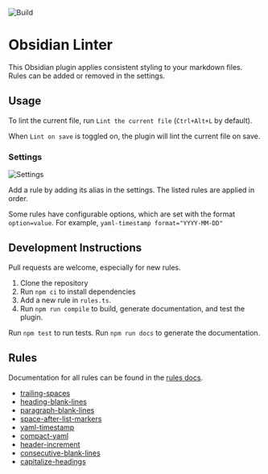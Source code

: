 <!--- This file was automatically generated. See docs.ts and *_template.md files for the source. -->

![Build](https://github.com/platers/obsidian-linter/actions/workflows/main.yml/badge.svg)

# Obsidian Linter

This Obsidian plugin applies consistent styling to your markdown files.
Rules can be added or removed in the settings.

## Usage

To lint the current file, run `Lint the current file` (`Ctrl+Alt+L` by default).

When `Lint on save` is toggled on, the plugin will lint the current file on save.

### Settings

![Settings](https://github.com/platers/obsidian-linter/blob/master/docs/settings.png?raw=true)

Add a rule by adding its alias in the settings. The listed rules are applied in order.

Some rules have configurable options, which are set with the format `option=value`.
For example, `yaml-timestamp format="YYYY-MM-DD"`

## Development Instructions

Pull requests are welcome, especially for new rules.

1. Clone the repository
2. Run `npm ci` to install dependencies
3. Add a new rule in `rules.ts`.
4. Run `npm run compile` to build, generate documentation, and test the plugin. 

Run `npm test` to run tests.
Run `npm run docs` to generate the documentation.

## Rules

Documentation for all rules can be found in the [rules docs](https://github.com/platers/obsidian-linter/blob/master/docs/rules.md).

- [trailing-spaces](https://github.com/platers/obsidian-linter/blob/master/docs/rules.md#trailing-spaces)
- [heading-blank-lines](https://github.com/platers/obsidian-linter/blob/master/docs/rules.md#heading-blank-lines)
- [paragraph-blank-lines](https://github.com/platers/obsidian-linter/blob/master/docs/rules.md#paragraph-blank-lines)
- [space-after-list-markers](https://github.com/platers/obsidian-linter/blob/master/docs/rules.md#space-after-list-markers)
- [yaml-timestamp](https://github.com/platers/obsidian-linter/blob/master/docs/rules.md#yaml-timestamp)
- [compact-yaml](https://github.com/platers/obsidian-linter/blob/master/docs/rules.md#compact-yaml)
- [header-increment](https://github.com/platers/obsidian-linter/blob/master/docs/rules.md#header-increment)
- [consecutive-blank-lines](https://github.com/platers/obsidian-linter/blob/master/docs/rules.md#consecutive-blank-lines)
- [capitalize-headings](https://github.com/platers/obsidian-linter/blob/master/docs/rules.md#capitalize-headings)
